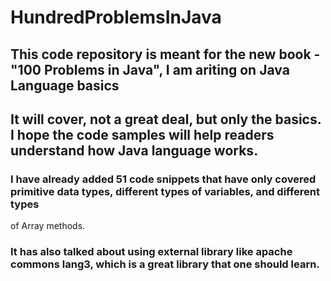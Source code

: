 # HundredProblemsInJava

## This code repository is meant for the new book - "100 Problems in Java", I am ariting on Java Language basics
## It will cover, not a great deal, but only the basics. I hope the code samples will help readers understand how Java language works.
### I have already added 51 code snippets that have only covered primitive data types, different types of variables, and different types
of Array methods.
### It has also talked about using external library like apache commons lang3, which is a great library that one should learn.
